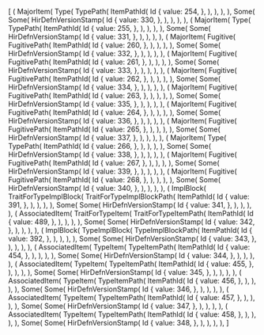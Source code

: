 [
    (
        MajorItem(
            Type(
                TypePath(
                    ItemPathId(
                        Id {
                            value: 254,
                        },
                    ),
                ),
            ),
        ),
        Some(
            Some(
                HirDefnVersionStamp(
                    Id {
                        value: 330,
                    },
                ),
            ),
        ),
    ),
    (
        MajorItem(
            Type(
                TypePath(
                    ItemPathId(
                        Id {
                            value: 255,
                        },
                    ),
                ),
            ),
        ),
        Some(
            Some(
                HirDefnVersionStamp(
                    Id {
                        value: 331,
                    },
                ),
            ),
        ),
    ),
    (
        MajorItem(
            Fugitive(
                FugitivePath(
                    ItemPathId(
                        Id {
                            value: 260,
                        },
                    ),
                ),
            ),
        ),
        Some(
            Some(
                HirDefnVersionStamp(
                    Id {
                        value: 332,
                    },
                ),
            ),
        ),
    ),
    (
        MajorItem(
            Fugitive(
                FugitivePath(
                    ItemPathId(
                        Id {
                            value: 261,
                        },
                    ),
                ),
            ),
        ),
        Some(
            Some(
                HirDefnVersionStamp(
                    Id {
                        value: 333,
                    },
                ),
            ),
        ),
    ),
    (
        MajorItem(
            Fugitive(
                FugitivePath(
                    ItemPathId(
                        Id {
                            value: 262,
                        },
                    ),
                ),
            ),
        ),
        Some(
            Some(
                HirDefnVersionStamp(
                    Id {
                        value: 334,
                    },
                ),
            ),
        ),
    ),
    (
        MajorItem(
            Fugitive(
                FugitivePath(
                    ItemPathId(
                        Id {
                            value: 263,
                        },
                    ),
                ),
            ),
        ),
        Some(
            Some(
                HirDefnVersionStamp(
                    Id {
                        value: 335,
                    },
                ),
            ),
        ),
    ),
    (
        MajorItem(
            Fugitive(
                FugitivePath(
                    ItemPathId(
                        Id {
                            value: 264,
                        },
                    ),
                ),
            ),
        ),
        Some(
            Some(
                HirDefnVersionStamp(
                    Id {
                        value: 336,
                    },
                ),
            ),
        ),
    ),
    (
        MajorItem(
            Fugitive(
                FugitivePath(
                    ItemPathId(
                        Id {
                            value: 265,
                        },
                    ),
                ),
            ),
        ),
        Some(
            Some(
                HirDefnVersionStamp(
                    Id {
                        value: 337,
                    },
                ),
            ),
        ),
    ),
    (
        MajorItem(
            Type(
                TypePath(
                    ItemPathId(
                        Id {
                            value: 266,
                        },
                    ),
                ),
            ),
        ),
        Some(
            Some(
                HirDefnVersionStamp(
                    Id {
                        value: 338,
                    },
                ),
            ),
        ),
    ),
    (
        MajorItem(
            Fugitive(
                FugitivePath(
                    ItemPathId(
                        Id {
                            value: 267,
                        },
                    ),
                ),
            ),
        ),
        Some(
            Some(
                HirDefnVersionStamp(
                    Id {
                        value: 339,
                    },
                ),
            ),
        ),
    ),
    (
        MajorItem(
            Fugitive(
                FugitivePath(
                    ItemPathId(
                        Id {
                            value: 268,
                        },
                    ),
                ),
            ),
        ),
        Some(
            Some(
                HirDefnVersionStamp(
                    Id {
                        value: 340,
                    },
                ),
            ),
        ),
    ),
    (
        ImplBlock(
            TraitForTypeImplBlock(
                TraitForTypeImplBlockPath(
                    ItemPathId(
                        Id {
                            value: 391,
                        },
                    ),
                ),
            ),
        ),
        Some(
            Some(
                HirDefnVersionStamp(
                    Id {
                        value: 341,
                    },
                ),
            ),
        ),
    ),
    (
        AssociatedItem(
            TraitForTypeItem(
                TraitForTypeItemPath(
                    ItemPathId(
                        Id {
                            value: 489,
                        },
                    ),
                ),
            ),
        ),
        Some(
            Some(
                HirDefnVersionStamp(
                    Id {
                        value: 342,
                    },
                ),
            ),
        ),
    ),
    (
        ImplBlock(
            TypeImplBlock(
                TypeImplBlockPath(
                    ItemPathId(
                        Id {
                            value: 392,
                        },
                    ),
                ),
            ),
        ),
        Some(
            Some(
                HirDefnVersionStamp(
                    Id {
                        value: 343,
                    },
                ),
            ),
        ),
    ),
    (
        AssociatedItem(
            TypeItem(
                TypeItemPath(
                    ItemPathId(
                        Id {
                            value: 454,
                        },
                    ),
                ),
            ),
        ),
        Some(
            Some(
                HirDefnVersionStamp(
                    Id {
                        value: 344,
                    },
                ),
            ),
        ),
    ),
    (
        AssociatedItem(
            TypeItem(
                TypeItemPath(
                    ItemPathId(
                        Id {
                            value: 455,
                        },
                    ),
                ),
            ),
        ),
        Some(
            Some(
                HirDefnVersionStamp(
                    Id {
                        value: 345,
                    },
                ),
            ),
        ),
    ),
    (
        AssociatedItem(
            TypeItem(
                TypeItemPath(
                    ItemPathId(
                        Id {
                            value: 456,
                        },
                    ),
                ),
            ),
        ),
        Some(
            Some(
                HirDefnVersionStamp(
                    Id {
                        value: 346,
                    },
                ),
            ),
        ),
    ),
    (
        AssociatedItem(
            TypeItem(
                TypeItemPath(
                    ItemPathId(
                        Id {
                            value: 457,
                        },
                    ),
                ),
            ),
        ),
        Some(
            Some(
                HirDefnVersionStamp(
                    Id {
                        value: 347,
                    },
                ),
            ),
        ),
    ),
    (
        AssociatedItem(
            TypeItem(
                TypeItemPath(
                    ItemPathId(
                        Id {
                            value: 458,
                        },
                    ),
                ),
            ),
        ),
        Some(
            Some(
                HirDefnVersionStamp(
                    Id {
                        value: 348,
                    },
                ),
            ),
        ),
    ),
]